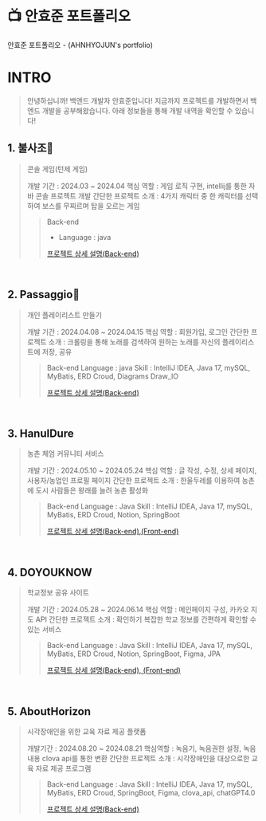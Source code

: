 # 📺 안효준 포트폴리오
안효준 포트폴리오 - (AHNHYOJUN's portfolio)

# INTRO
> 안녕하십니까! 백앤드 개발자 안효준입니다!
> 지금까지 프로젝트를 개발하면서 백엔드 개발을 공부해왔습니다.
> 아래 정보들을 통해 개발 내역을 확인할 수 있습니다!

## 1. 불사조🧨

> 콘솔 게임(턴제 게임)
>
> 개발 기간 : 2024.03 ~ 2024.04
> 핵심 역할 : 게임 로직 구현, intellij를 통한 자바 콘솔 프로젝트 개발
> 간단한 프로젝트 소개 : 4가지 캐릭터 중 한 캐릭터를 선택하여 보스를 무찌르며 탑을 오르는 게임
> 
>> Back-end
>> - Language : java
>> 
>>
>> [프로젝트 상세 설명(Back-end)](https://github.com/2024-venture-game/start/blob/master/README.md)

<br />

## 2. Passaggio🎼
> 개인 플레이리스트 만들기
>
> 개발 기간 : 2024.04.08 ~ 2024.04.15
> 핵심 역할 : 회원가입, 로그인
> 간단한 프로젝트 소개 : 크롤링을 통해 노래를 검색하여 원하는 노래를 자신의 플레이리스트에 저장, 공유
>> Back-end
>> Language : java
>> Skill : IntelliJ IDEA, Java 17, mySQL, MyBatis, ERD Croud, Diagrams Draw_IO
>> 
>> [프로젝트 상세 설명(Back-end)](https://github.com/hyojunahn111/passaggio_venture/blob/main/README.md)
>>

<br />

## 3. HanulDure
> 농촌 체엄 커뮤니티 서비스
>
> 개발 기간 : 2024.05.10 ~ 2024.05.24
> 핵심 역할 : 글 작성, 수정, 상세 페이지, 사용자/농업인 프로필 페이지
> 간단한 프로젝트 소개 : 한울두레를 이용하여 농촌에 도시 사람들은 왕래를 늘려 농촌 활성화
>> Back-end
>> Language : Java
>> Skill : IntelliJ IDEA, Java 17, mySQL, MyBatis, ERD Croud, Notion, SpringBoot
>>
>> [프로젝트 상세 설명(Back-end),(Front-end)](https://github.com/hyojunahn111/HanulDure/blob/main/README.md)

<br />

## 4. DOYOUKNOW
> 학교정보 공유 사이트
>
> 개발 기간 : 2024.05.28 ~ 2024.06.14
> 핵심 역할 : 메인페이지 구성, 카카오 지도 API
> 간단한 프로젝트 소개 : 확인하기 복잡한 학교 정보를 간편하게 확인할 수 있는 서비스
>> Back-end
>> Language : Java
>> Skill : IntelliJ IDEA, Java 17, mySQL, MyBatis, ERD Croud, Notion, SpringBoot, Figma, JPA
>>
>> [프로젝트 상세 설명(Back-end), (Front-end)](https://github.com/hyojunahn111/DOYOUKNOW/blob/main/README.md)
>>

<br />

## 5. AboutHorizon
> 시각장애인을 위한 교육 자료 제공 플랫폼
>
> 개발기간 : 2024.08.20 ~ 2024.08.21
> 핵심역할 : 녹음기, 녹음권한 설정, 녹음내용 clova api를 통한 변환
> 간단한 프로젝트 소개 : 시각장애인을 대상으로한 교육 자료 제공 프로그램
>> Back-end
>> Language : Java
>> Skill : IntelliJ IDEA, Java 17, mySQL, MyBatis, ERD Croud, SpringBoot, Figma, clova_api, chatGPT4.0
>> 
>> [프로젝트 상세 설명(Back-end)](https://github.com/36Clover/CloverChallenge/blob/main/README.md)

<br />
